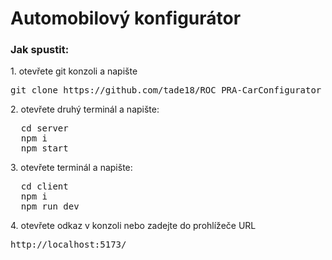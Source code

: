 <h1>Automobilový konfigurátor</h1>

<h3>Jak spustit:</h3>
<p>1. otevřete git konzoli a napište</p>
<pre>git clone https://github.com/tade18/ROC_PRA-CarConfigurator</pre>
<p>2. otevřete druhý terminál a napište:</p>
<pre>
  cd server
  npm i
  npm start
</pre>
<p>3. otevřete terminál a napište:</p>
<pre>
  cd client
  npm i
  npm run dev
</pre>
<p>4. otevřete odkaz v konzoli nebo zadejte do prohlížeče URL</p>
<pre>http://localhost:5173/</pre>

